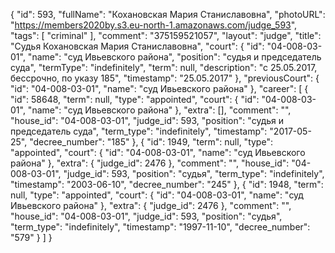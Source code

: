 {
    "id": 593,
    "fullName": "Кохановская Мария Станиславовна",
    "photoURL": "https://members2020by.s3.eu-north-1.amazonaws.com/judge_593",
    "tags": [
        "criminal"
    ],
    "comment": "375159521057",
    "layout": "judge",
    "title": "Судья Кохановская Мария Станиславовна",
    "court": {
        "id": "04-008-03-01",
        "name": "суд Ивьевского района",
        "position": "судья и председатель суда",
        "termType": "indefinitely",
        "term": null,
        "description": "c 25.05.2017, бессрочно, по указу 185",
        "timestamp": "25.05.2017"
    },
    "previousCourt": {
        "id": "04-008-03-01",
        "name": "суд Ивьевского района"
    },
    "career": [
        {
            "id": 58648,
            "term": null,
            "type": "appointed",
            "court": {
                "id": "04-008-03-01",
                "name": "суд Ивьевского района"
            },
            "extra": [],
            "comment": "",
            "house_id": "04-008-03-01",
            "judge_id": 593,
            "position": "судья и председатель суда",
            "term_type": "indefinitely",
            "timestamp": "2017-05-25",
            "decree_number": "185"
        },
        {
            "id": 1949,
            "term": null,
            "type": "appointed",
            "court": {
                "id": "04-008-03-01",
                "name": "суд Ивьевского района"
            },
            "extra": {
                "judge_id": 2476
            },
            "comment": "",
            "house_id": "04-008-03-01",
            "judge_id": 593,
            "position": "судья",
            "term_type": "indefinitely",
            "timestamp": "2003-06-10",
            "decree_number": "245"
        },
        {
            "id": 1948,
            "term": null,
            "type": "appointed",
            "court": {
                "id": "04-008-03-01",
                "name": "суд Ивьевского района"
            },
            "extra": {
                "judge_id": 2476
            },
            "comment": "",
            "house_id": "04-008-03-01",
            "judge_id": 593,
            "position": "судья",
            "term_type": "indefinitely",
            "timestamp": "1997-11-10",
            "decree_number": "579"
        }
    ]
}